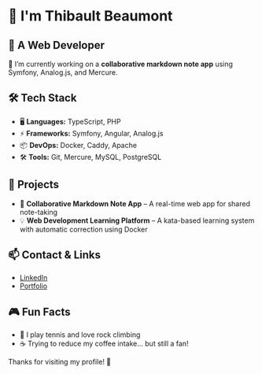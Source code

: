 # 👋 I'm Thibault Beaumont

## 🚀 A Web Developer

🔭 I’m currently working on a **collaborative markdown note app** using Symfony, Analog.js, and Mercure.

## 🛠 Tech Stack

- 🖥️ **Languages:** TypeScript, PHP
- ⚡ **Frameworks:** Symfony, Angular, Analog.js
- 📦 **DevOps:** Docker, Caddy, Apache
- 🛠️ **Tools:** Git, Mercure, MySQL, PostgreSQL

## 🚀 Projects

- 📝 **Collaborative Markdown Note App** – A real-time web app for shared note-taking
- 💡 **Web Development Learning Platform** – A kata-based learning system with automatic correction using Docker

## 📫 Contact & Links

- [LinkedIn](https://www.linkedin.com/in/thibault-beaumont/)
- [Portfolio](https://thibaultbeaumont.netlify.app)

## 🎮 Fun Facts

- 🎾 I play tennis and love rock climbing
- ☕ Trying to reduce my coffee intake... but still a fan!

Thanks for visiting my profile! 🚀
<!--
**Tbeaumont79/tbeaumont79** is a ✨ _special_ ✨ repository because its `README.md` (this file) appears on your GitHub profile.

Here are some ideas to get you started:

- 🔭 I’m currently working on ...
- 🌱 I’m currently learning ...
- 👯 I’m looking to collaborate on ...
- 🤔 I’m looking for help with ...
- 💬 Ask me about ...
- 📫 How to reach me: ...
- 😄 Pronouns: ...
- ⚡ Fun fact: ...
-->
